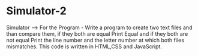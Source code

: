 # Simulator-2
Simulator --> For the Program - Write a program to create two text files and than compare them, if they both are equal Print Equal and if they both are not equal Print the line number and the letter number at which both files mismatches.
This code is written in HTML,CSS and JavaScript.
